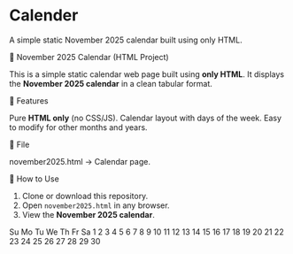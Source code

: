 # Calender
A simple static November 2025 calendar built using only HTML. 

 📅 November 2025 Calendar (HTML Project)

This is a simple static calendar web page built using **only HTML**.
It displays the **November 2025 calendar** in a clean tabular format.

🚀 Features

 Pure **HTML only** (no CSS/JS).
 Calendar layout with days of the week.
 Easy to modify for other months and years.

📂 File

november2025.html → Calendar page.

🎯 How to Use

1. Clone or download this repository.
2. Open `november2025.html` in any browser.
3. View the **November 2025 calendar**.


Su Mo Tu We Th Fr Sa
                   1
 2  3  4  5  6  7  8
 9 10 11 12 13 14 15
16 17 18 19 20 21 22
23 24 25 26 27 28 29
30
